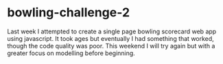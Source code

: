 # bowling-challenge-2

Last week I attempted to create a single page bowling scorecard web app using javascript. It took ages but eventually I had something that worked, though the code quality was poor. This weekend I will try again but with a greater focus on modelling before beginning.
